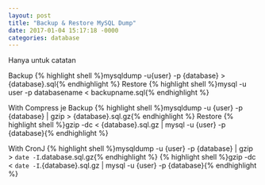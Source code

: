 ```yaml
---
layout: post
title: "Backup & Restore MySQL Dump"
date: 2017-01-04 15:17:18 -0000
categories: database
---
```

Hanya untuk catatan

Backup
{% highlight shell %}mysqldump -u{user} -p {database} > {database}.sql{% endhighlight %}
Restore
{% highlight shell %}mysql -u user -p databasename < backupname.sql{% endhighlight %}

With Compress je
Backup
{% highlight shell %}mysqldump -u {user} -p {database} | gzip > {database}.sql.gz{% endhighlight %}
Restore
{% highlight shell %}gzip -dc < {database}.sql.gz | mysql -u {user} -p {database}{% endhighlight %}

With CronJ
{% highlight shell %}mysqldump -u {user} -p {database} | gzip > `date -I`.database.sql.gz{% endhighlight %}
{% highlight shell %}gzip -dc < `date -I`.{database}.sql.gz | mysql -u {user} -p {database}{% endhighlight %}

